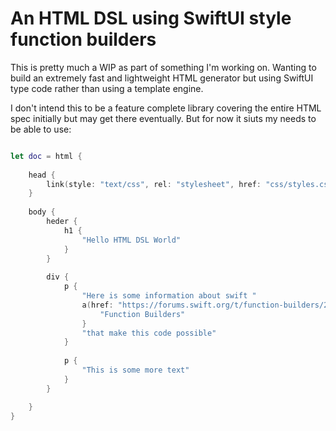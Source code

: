 # An HTML DSL using SwiftUI style function builders

This is pretty much a WIP as part of something I'm working on. Wanting to build an extremely fast and lightweight HTML generator but using SwiftUI type code rather than using a template engine. 

I don't intend this to be a feature complete library covering the entire HTML spec initially but may get there eventually. But for now it siuts my needs to be able to use:

```swift

let doc = html {
	
	head {
		link(style: "text/css", rel: "stylesheet", href: "css/styles.css")
	}
	
	body {
		heder {
			h1 {
				"Hello HTML DSL World" 
			}
		}
		
		div {
			p {
				"Here is some information about swift "
				a(href: "https://forums.swift.org/t/function-builders/25167"){
					"Function Builders"
				}
				"that make this code possible"
			}
			
			p {
				"This is some more text"
			}
		}

	}
}
```

[function builders]: https://github.com/apple/swift-evolution/blob/9992cf3c11c2d5e0ea20bee98657d93902d5b174/proposals/XXXX-function-builders.md
